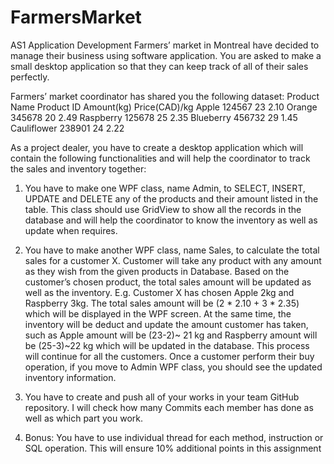 # FarmersMarket

AS1 Application Development
Farmers’ market in Montreal have decided to manage their business using software application. You are asked to make a small desktop application so that they can keep track of all of their sales perfectly. 

Farmers’ market coordinator has shared you the following dataset: 
Product Name Product ID Amount(kg) Price(CAD)/kg 
Apple 124567 23 2.10 
Orange 345678 20 2.49 
Raspberry 125678 25 2.35 
Blueberry 456732 29 1.45 
Cauliflower 238901 24 2.22  

As a project dealer, you have to create a desktop application which will contain the following functionalities and will help the coordinator to track the sales and inventory together: 

1. You have to make one WPF class, name Admin, to SELECT, INSERT, UPDATE and DELETE any of the products and their amount listed in the table. This class should use GridView to show all the records in the database and will help the coordinator to know the inventory as well as update when requires.  

2. You have to make another WPF class, name Sales, to calculate the total sales for a customer X. Customer will take any product with any amount as they wish from the given products in Database. Based on the customer’s chosen product, the total sales amount will be updated as well as the inventory. E.g. Customer X has chosen Apple 2kg and Raspberry 3kg. The total sales amount will be (2 * 2.10 + 3 * 2.35) which will be displayed in the WPF screen. At the same time, the inventory will be deduct and update the amount customer has taken, such as Apple amount will be (23-2)~ 21 kg and Raspberry amount will be (25-3)~22 kg which will be updated in the database. This process will continue for all the customers. Once a customer perform their buy operation, if you move to Admin WPF class, you should see the updated inventory information.  

3. You have to create and push all of your works in your team GitHub repository. I will check how many Commits each member has done as well as which part you work.  

4. Bonus: You have to use individual thread for each method, instruction or SQL operation. This will ensure 10% additional points in this assignment
